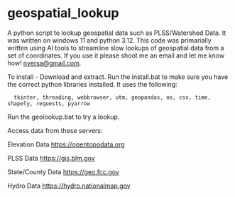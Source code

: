 # geospatial_lookup
A python script to lookup geospatial data such as PLSS/Watershed Data. It was written on windows 11 and python 3.12. 
This code was primarially written using AI tools to streamline slow lookups of geospatial data from a set of coordinates.
If you use it please shoot me an email and let me know how! nyersa@gmail.com.

To install - Download and extract. 
Run the install.bat to make sure you have the correct python libraries installed. It uses the following:

      tkinter, threading, webbrowser, utm, geopandas, os, csv, time, shapely, requests, pyarrow

Run the geolookup.bat to try a lookup.

Access data from these servers:

Elevation Data 
https://opentopodata.org

PLSS Data
https://gis.blm.gov

State/County Data
https://geo.fcc.gov

Hydro Data
https://hydro.nationalmap.gov


